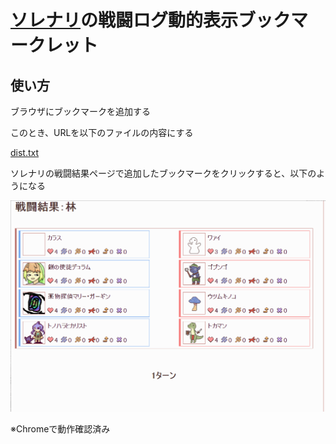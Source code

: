 # [ソレナリ](http://ermk.xsrv.jp/home.php)の戦闘ログ動的表示ブックマークレット

## 使い方

ブラウザにブックマークを追加する

このとき、URLを以下のファイルの内容にする

[dist.txt](/ray19901990/sorenari/master/bookmarklet/dist.txt)

ソレナリの戦闘結果ページで追加したブックマークをクリックすると、以下のようになる

<img src="img/capture.gif" />

※Chromeで動作確認済み